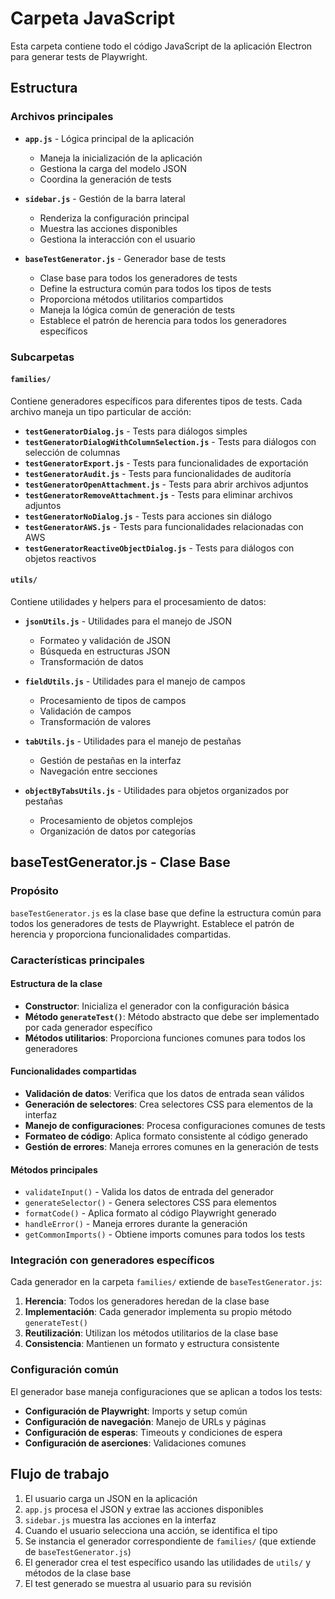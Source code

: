 # Carpeta JavaScript

Esta carpeta contiene todo el código JavaScript de la aplicación Electron para generar tests de Playwright.

## Estructura

### Archivos principales

- **`app.js`** - Lógica principal de la aplicación
  - Maneja la inicialización de la aplicación
  - Gestiona la carga del modelo JSON
  - Coordina la generación de tests

- **`sidebar.js`** - Gestión de la barra lateral
  - Renderiza la configuración principal
  - Muestra las acciones disponibles
  - Gestiona la interacción con el usuario

- **`baseTestGenerator.js`** - Generador base de tests
  - Clase base para todos los generadores de tests
  - Define la estructura común para todos los tipos de tests
  - Proporciona métodos utilitarios compartidos
  - Maneja la lógica común de generación de tests
  - Establece el patrón de herencia para todos los generadores específicos

### Subcarpetas

#### `families/`
Contiene generadores específicos para diferentes tipos de tests. Cada archivo maneja un tipo particular de acción:

- **`testGeneratorDialog.js`** - Tests para diálogos simples
- **`testGeneratorDialogWithColumnSelection.js`** - Tests para diálogos con selección de columnas
- **`testGeneratorExport.js`** - Tests para funcionalidades de exportación
- **`testGeneratorAudit.js`** - Tests para funcionalidades de auditoría
- **`testGeneratorOpenAttachment.js`** - Tests para abrir archivos adjuntos
- **`testGeneratorRemoveAttachment.js`** - Tests para eliminar archivos adjuntos
- **`testGeneratorNoDialog.js`** - Tests para acciones sin diálogo
- **`testGeneratorAWS.js`** - Tests para funcionalidades relacionadas con AWS
- **`testGeneratorReactiveObjectDialog.js`** - Tests para diálogos con objetos reactivos

#### `utils/`
Contiene utilidades y helpers para el procesamiento de datos:

- **`jsonUtils.js`** - Utilidades para el manejo de JSON
  - Formateo y validación de JSON
  - Búsqueda en estructuras JSON
  - Transformación de datos

- **`fieldUtils.js`** - Utilidades para el manejo de campos
  - Procesamiento de tipos de campos
  - Validación de campos
  - Transformación de valores

- **`tabUtils.js`** - Utilidades para el manejo de pestañas
  - Gestión de pestañas en la interfaz
  - Navegación entre secciones

- **`objectByTabsUtils.js`** - Utilidades para objetos organizados por pestañas
  - Procesamiento de objetos complejos
  - Organización de datos por categorías

## baseTestGenerator.js - Clase Base

### Propósito
`baseTestGenerator.js` es la clase base que define la estructura común para todos los generadores de tests de Playwright. Establece el patrón de herencia y proporciona funcionalidades compartidas.

### Características principales

#### Estructura de la clase
- **Constructor**: Inicializa el generador con la configuración básica
- **Método `generateTest()`**: Método abstracto que debe ser implementado por cada generador específico
- **Métodos utilitarios**: Proporciona funciones comunes para todos los generadores

#### Funcionalidades compartidas
- **Validación de datos**: Verifica que los datos de entrada sean válidos
- **Generación de selectores**: Crea selectores CSS para elementos de la interfaz
- **Manejo de configuraciones**: Procesa configuraciones comunes de tests
- **Formateo de código**: Aplica formato consistente al código generado
- **Gestión de errores**: Maneja errores comunes en la generación de tests

#### Métodos principales
- `validateInput()` - Valida los datos de entrada del generador
- `generateSelector()` - Genera selectores CSS para elementos
- `formatCode()` - Aplica formato al código Playwright generado
- `handleError()` - Maneja errores durante la generación
- `getCommonImports()` - Obtiene imports comunes para todos los tests


### Integración con generadores específicos

Cada generador en la carpeta `families/` extiende de `baseTestGenerator.js`:

1. **Herencia**: Todos los generadores heredan de la clase base
2. **Implementación**: Cada generador implementa su propio método `generateTest()`
3. **Reutilización**: Utilizan los métodos utilitarios de la clase base
4. **Consistencia**: Mantienen un formato y estructura consistente

### Configuración común

El generador base maneja configuraciones que se aplican a todos los tests:

- **Configuración de Playwright**: Imports y setup común
- **Configuración de navegación**: Manejo de URLs y páginas
- **Configuración de esperas**: Timeouts y condiciones de espera
- **Configuración de aserciones**: Validaciones comunes

## Flujo de trabajo

1. El usuario carga un JSON en la aplicación
2. `app.js` procesa el JSON y extrae las acciones disponibles
3. `sidebar.js` muestra las acciones en la interfaz
4. Cuando el usuario selecciona una acción, se identifica el tipo
5. Se instancia el generador correspondiente de `families/` (que extiende de `baseTestGenerator.js`)
6. El generador crea el test específico usando las utilidades de `utils/` y métodos de la clase base
7. El test generado se muestra al usuario para su revisión 